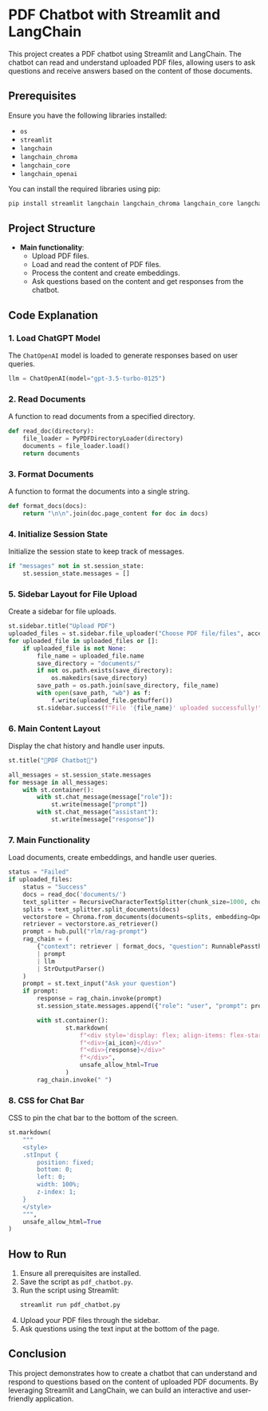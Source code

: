 # PDF Chatbot with Streamlit and LangChain

This project creates a PDF chatbot using Streamlit and LangChain. The chatbot can read and understand uploaded PDF files, allowing users to ask questions and receive answers based on the content of those documents.

## Prerequisites

Ensure you have the following libraries installed:
- `os`
- `streamlit`
- `langchain`
- `langchain_chroma`
- `langchain_core`
- `langchain_openai`

You can install the required libraries using pip:
```bash
pip install streamlit langchain langchain_chroma langchain_core langchain_openai
```
## Project Structure

- **Main functionality**:
    - Upload PDF files.
    - Load and read the content of PDF files.
    - Process the content and create embeddings.
    - Ask questions based on the content and get responses from the chatbot.

## Code Explanation

### 1. Load ChatGPT Model

The `ChatOpenAI` model is loaded to generate responses based on user queries.
```python
llm = ChatOpenAI(model="gpt-3.5-turbo-0125")
```

### 2. Read Documents

A function to read documents from a specified directory.
```python
def read_doc(directory):
    file_loader = PyPDFDirectoryLoader(directory)
    documents = file_loader.load()
    return documents
```

### 3. Format Documents

A function to format the documents into a single string.
```python
def format_docs(docs):
    return "\n\n".join(doc.page_content for doc in docs)
```

### 4. Initialize Session State

Initialize the session state to keep track of messages.
```python
if "messages" not in st.session_state:
    st.session_state.messages = []
```

### 5. Sidebar Layout for File Upload

Create a sidebar for file uploads.
```python
st.sidebar.title("Upload PDF")
uploaded_files = st.sidebar.file_uploader("Choose PDF file/files", accept_multiple_files=True)
for uploaded_file in uploaded_files or []:
    if uploaded_file is not None:
        file_name = uploaded_file.name
        save_directory = "documents/"
        if not os.path.exists(save_directory):
            os.makedirs(save_directory)
        save_path = os.path.join(save_directory, file_name)
        with open(save_path, "wb") as f:
            f.write(uploaded_file.getbuffer())
        st.sidebar.success(f"File '{file_name}' uploaded successfully!")
```

### 6. Main Content Layout

Display the chat history and handle user inputs.
```python
st.title("🤖PDF Chatbot🤖")

all_messages = st.session_state.messages
for message in all_messages:
    with st.container():
        with st.chat_message(message["role"]):
            st.write(message["prompt"])
        with st.chat_message("assistant"):
            st.write(message["response"])
```

### 7. Main Functionality

Load documents, create embeddings, and handle user queries.
```python
status = "Failed"
if uploaded_files:
    status = "Success"
    docs = read_doc('documents/')
    text_splitter = RecursiveCharacterTextSplitter(chunk_size=1000, chunk_overlap=200)
    splits = text_splitter.split_documents(docs)
    vectorstore = Chroma.from_documents(documents=splits, embedding=OpenAIEmbeddings())
    retriever = vectorstore.as_retriever()
    prompt = hub.pull("rlm/rag-prompt")
    rag_chain = (
        {"context": retriever | format_docs, "question": RunnablePassthrough()}
        | prompt
        | llm
        | StrOutputParser()
    )
    prompt = st.text_input("Ask your question")
    if prompt:
        response = rag_chain.invoke(prompt)
        st.session_state.messages.append({"role": "user", "prompt": prompt, "response": response})

        with st.container():
                st.markdown(
                    f"<div style='display: flex; align-items: flex-start;'>"
                    f"<div>{ai_icon}</div>"
                    f"<div>{response}</div>"
                    f"</div>",
                    unsafe_allow_html=True
                )
        rag_chain.invoke(" ")
```

### 8. CSS for Chat Bar

CSS to pin the chat bar to the bottom of the screen.
```python
st.markdown(
    """
    <style>
    .stInput {
        position: fixed;
        bottom: 0;
        left: 0;
        width: 100%;
        z-index: 1;
    }
    </style>
    """,
    unsafe_allow_html=True
)
```

## How to Run

1. Ensure all prerequisites are installed.
2. Save the script as `pdf_chatbot.py`.
3. Run the script using Streamlit:
    ```bash
    streamlit run pdf_chatbot.py
    ```
4. Upload your PDF files through the sidebar.
5. Ask questions using the text input at the bottom of the page.

## Conclusion

This project demonstrates how to create a chatbot that can understand and respond to questions based on the content of uploaded PDF documents. By leveraging Streamlit and LangChain, we can build an interactive and user-friendly application.
```
